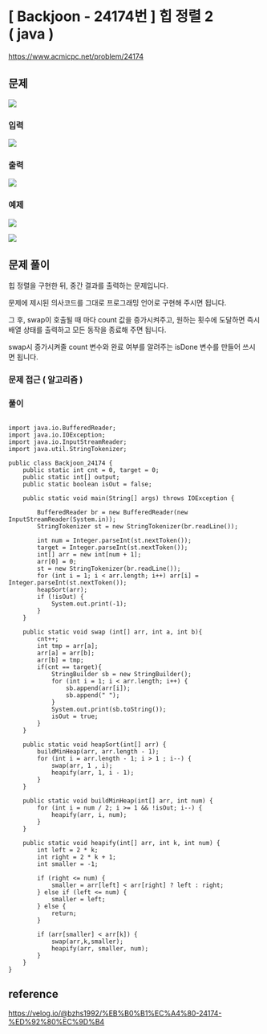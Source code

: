 # \[ Backjoon - 24174번 \] 힙 정렬 2 ( java )

https://www.acmicpc.net/problem/24174

## 문제
![](https://i.imgur.com/GJvWwIf.png)



### 입력
![](https://i.imgur.com/w69KWIB.png)



### 출력
![](https://i.imgur.com/W4ax924.png)



### 예제
 ![](https://i.imgur.com/hncGWjF.png)

![](https://i.imgur.com/Ph2NzKI.png)






## 문제 풀이

힙 정렬을 구현한 뒤, 중간 결과를 출력하는 문제입니다.

문제에 제시된 의사코드를 그대로 프로그래밍 언어로 구현해 주시면 됩니다.

그 후, swap이 호출될 때 마다 count 값을 증가시켜주고, 원하는 횟수에 도달하면 즉시 배열 상태를 출력하고 모든 동작을 종료해 주면 됩니다.

swap시 증가시켜줄 count 변수와 완료 여부를 알려주는 isDone 변수를 만들어 쓰시면 됩니다.
### 문제 접근 ( 알고리즘 )

### 풀이

```
  
import java.io.BufferedReader;  
import java.io.IOException;  
import java.io.InputStreamReader;  
import java.util.StringTokenizer;  
  
public class Backjoon_24174 {  
    public static int cnt = 0, target = 0;  
    public static int[] output;  
    public static boolean isOut = false;  
  
    public static void main(String[] args) throws IOException {  
  
        BufferedReader br = new BufferedReader(new InputStreamReader(System.in));  
        StringTokenizer st = new StringTokenizer(br.readLine());  
  
        int num = Integer.parseInt(st.nextToken());  
        target = Integer.parseInt(st.nextToken());  
        int[] arr = new int[num + 1];  
        arr[0] = 0;  
        st = new StringTokenizer(br.readLine());  
        for (int i = 1; i < arr.length; i++) arr[i] = Integer.parseInt(st.nextToken());  
        heapSort(arr);  
        if (!isOut) {  
            System.out.print(-1);  
        }  
    }  
  
    public static void swap (int[] arr, int a, int b){  
        cnt++;  
        int tmp = arr[a];  
        arr[a] = arr[b];  
        arr[b] = tmp;  
        if(cnt == target){  
            StringBuilder sb = new StringBuilder();  
            for (int i = 1; i < arr.length; i++) {  
                sb.append(arr[i]);  
                sb.append(" ");  
            }  
            System.out.print(sb.toString());  
            isOut = true;  
        }  
    }  
  
    public static void heapSort(int[] arr) {  
        buildMinHeap(arr, arr.length - 1);  
        for (int i = arr.length - 1; i > 1 ; i--) {  
            swap(arr, 1 , i);  
            heapify(arr, 1, i - 1);  
        }  
    }  
  
    public static void buildMinHeap(int[] arr, int num) {  
        for (int i = num / 2; i >= 1 && !isOut; i--) {  
            heapify(arr, i, num);  
        }  
    }  
  
    public static void heapify(int[] arr, int k, int num) {  
        int left = 2 * k;  
        int right = 2 * k + 1;  
        int smaller = -1;  
  
        if (right <= num) {  
            smaller = arr[left] < arr[right] ? left : right;  
        } else if (left <= num) {  
            smaller = left;  
        } else {  
            return;  
        }  
  
        if (arr[smaller] < arr[k]) {  
            swap(arr,k,smaller);  
            heapify(arr, smaller, num);  
        }  
    }  
}
```

## reference
https://velog.io/@bzhs1992/%EB%B0%B1%EC%A4%80-24174-%ED%92%80%EC%9D%B4